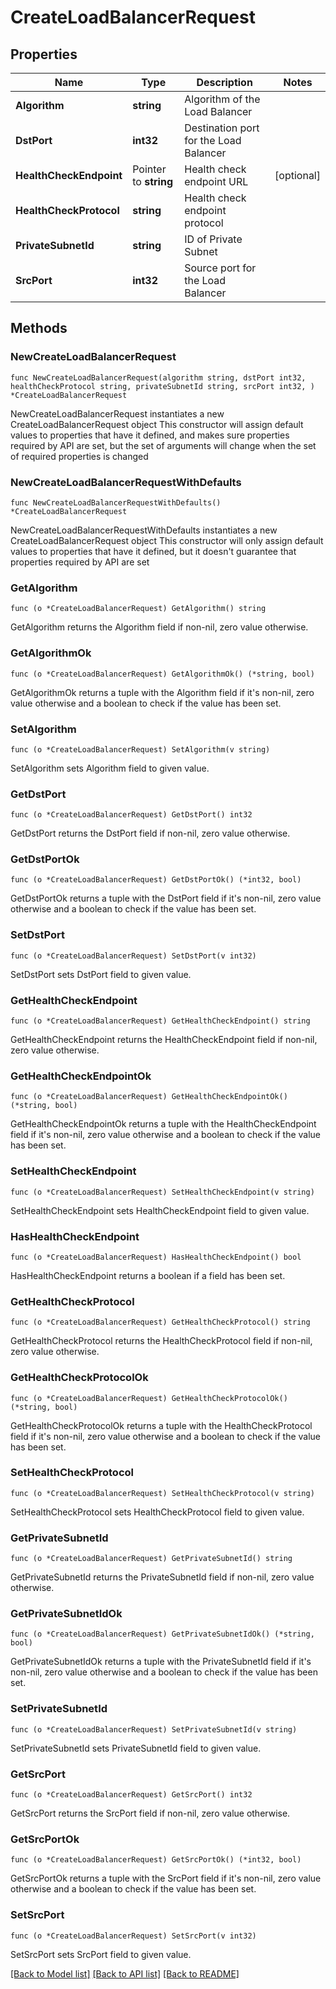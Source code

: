# CreateLoadBalancerRequest

## Properties

Name | Type | Description | Notes
------------ | ------------- | ------------- | -------------
**Algorithm** | **string** | Algorithm of the Load Balancer | 
**DstPort** | **int32** | Destination port for the Load Balancer | 
**HealthCheckEndpoint** | Pointer to **string** | Health check endpoint URL | [optional] 
**HealthCheckProtocol** | **string** | Health check endpoint protocol | 
**PrivateSubnetId** | **string** | ID of Private Subnet | 
**SrcPort** | **int32** | Source port for the Load Balancer | 

## Methods

### NewCreateLoadBalancerRequest

`func NewCreateLoadBalancerRequest(algorithm string, dstPort int32, healthCheckProtocol string, privateSubnetId string, srcPort int32, ) *CreateLoadBalancerRequest`

NewCreateLoadBalancerRequest instantiates a new CreateLoadBalancerRequest object
This constructor will assign default values to properties that have it defined,
and makes sure properties required by API are set, but the set of arguments
will change when the set of required properties is changed

### NewCreateLoadBalancerRequestWithDefaults

`func NewCreateLoadBalancerRequestWithDefaults() *CreateLoadBalancerRequest`

NewCreateLoadBalancerRequestWithDefaults instantiates a new CreateLoadBalancerRequest object
This constructor will only assign default values to properties that have it defined,
but it doesn't guarantee that properties required by API are set

### GetAlgorithm

`func (o *CreateLoadBalancerRequest) GetAlgorithm() string`

GetAlgorithm returns the Algorithm field if non-nil, zero value otherwise.

### GetAlgorithmOk

`func (o *CreateLoadBalancerRequest) GetAlgorithmOk() (*string, bool)`

GetAlgorithmOk returns a tuple with the Algorithm field if it's non-nil, zero value otherwise
and a boolean to check if the value has been set.

### SetAlgorithm

`func (o *CreateLoadBalancerRequest) SetAlgorithm(v string)`

SetAlgorithm sets Algorithm field to given value.


### GetDstPort

`func (o *CreateLoadBalancerRequest) GetDstPort() int32`

GetDstPort returns the DstPort field if non-nil, zero value otherwise.

### GetDstPortOk

`func (o *CreateLoadBalancerRequest) GetDstPortOk() (*int32, bool)`

GetDstPortOk returns a tuple with the DstPort field if it's non-nil, zero value otherwise
and a boolean to check if the value has been set.

### SetDstPort

`func (o *CreateLoadBalancerRequest) SetDstPort(v int32)`

SetDstPort sets DstPort field to given value.


### GetHealthCheckEndpoint

`func (o *CreateLoadBalancerRequest) GetHealthCheckEndpoint() string`

GetHealthCheckEndpoint returns the HealthCheckEndpoint field if non-nil, zero value otherwise.

### GetHealthCheckEndpointOk

`func (o *CreateLoadBalancerRequest) GetHealthCheckEndpointOk() (*string, bool)`

GetHealthCheckEndpointOk returns a tuple with the HealthCheckEndpoint field if it's non-nil, zero value otherwise
and a boolean to check if the value has been set.

### SetHealthCheckEndpoint

`func (o *CreateLoadBalancerRequest) SetHealthCheckEndpoint(v string)`

SetHealthCheckEndpoint sets HealthCheckEndpoint field to given value.

### HasHealthCheckEndpoint

`func (o *CreateLoadBalancerRequest) HasHealthCheckEndpoint() bool`

HasHealthCheckEndpoint returns a boolean if a field has been set.

### GetHealthCheckProtocol

`func (o *CreateLoadBalancerRequest) GetHealthCheckProtocol() string`

GetHealthCheckProtocol returns the HealthCheckProtocol field if non-nil, zero value otherwise.

### GetHealthCheckProtocolOk

`func (o *CreateLoadBalancerRequest) GetHealthCheckProtocolOk() (*string, bool)`

GetHealthCheckProtocolOk returns a tuple with the HealthCheckProtocol field if it's non-nil, zero value otherwise
and a boolean to check if the value has been set.

### SetHealthCheckProtocol

`func (o *CreateLoadBalancerRequest) SetHealthCheckProtocol(v string)`

SetHealthCheckProtocol sets HealthCheckProtocol field to given value.


### GetPrivateSubnetId

`func (o *CreateLoadBalancerRequest) GetPrivateSubnetId() string`

GetPrivateSubnetId returns the PrivateSubnetId field if non-nil, zero value otherwise.

### GetPrivateSubnetIdOk

`func (o *CreateLoadBalancerRequest) GetPrivateSubnetIdOk() (*string, bool)`

GetPrivateSubnetIdOk returns a tuple with the PrivateSubnetId field if it's non-nil, zero value otherwise
and a boolean to check if the value has been set.

### SetPrivateSubnetId

`func (o *CreateLoadBalancerRequest) SetPrivateSubnetId(v string)`

SetPrivateSubnetId sets PrivateSubnetId field to given value.


### GetSrcPort

`func (o *CreateLoadBalancerRequest) GetSrcPort() int32`

GetSrcPort returns the SrcPort field if non-nil, zero value otherwise.

### GetSrcPortOk

`func (o *CreateLoadBalancerRequest) GetSrcPortOk() (*int32, bool)`

GetSrcPortOk returns a tuple with the SrcPort field if it's non-nil, zero value otherwise
and a boolean to check if the value has been set.

### SetSrcPort

`func (o *CreateLoadBalancerRequest) SetSrcPort(v int32)`

SetSrcPort sets SrcPort field to given value.



[[Back to Model list]](../README.md#documentation-for-models) [[Back to API list]](../README.md#documentation-for-api-endpoints) [[Back to README]](../README.md)


